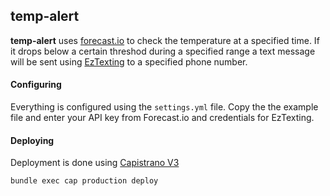 ## temp-alert

**temp-alert** uses [forecast.io](https://developer.forecast.io/) to check the temperature at a specified time.  If it drops below a certain threshod during a specified range a text message will be sent using [EzTexting](https://www.eztexting.com/) to a specified phone number.

#### Configuring
Everything is configured using the `settings.yml` file.  Copy the the example file and enter your API key from Forecast.io and credentials for EzTexting.  

#### Deploying
Deployment is done using [Capistrano V3](http://capistranorb.com/)  
  
`bundle exec cap production deploy`